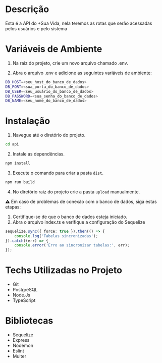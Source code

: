 # Descrição
Esta é a API do +Sua Vida, nela teremos as rotas que serão acessadas pelos usuários e pelo sistema

# Variáveis de Ambiente
1. Na raiz do projeto, crie um novo arquivo chamado .env.

2. Abra o arquivo .env e adicione as seguintes variáveis de ambiente:
```bash
DB_HOST=<seu_host_do_banco_de_dados>
DB_PORT=<sua_porta_do_banco_de_dados>
DB_USER=<seu_usuário_do_banco_de_dados>
DB_PASSWORD=<sua_senha_do_banco_de_dados>
DB_NAME=<seu_nome_do_banco_de_dados>
```

# Instalação

1. Navegue até o diretório do projeto.
```bash
cd api
```

2. Instale as dependências.
```bash
npm install
```

3. Execute o comando para criar a pasta `dist`.
```bash
npm run build
```

4. No diretório raiz do projeto crie a pasta `upload` manualmente.


⚠️ Em caso de problemas de conexão com o banco de dados, siga estas etapas:

1. Certifique-se de que o banco de dados esteja iniciado.
2. Abra o arquivo index.ts e verifique a configuração do Sequelize
```typescript
sequelize.sync({ force: true }).then(() => {
    console.log('Tabelas sincronizadas');
}).catch((err) => {
    console.error('Erro ao sincronizar tabelas:', err);
});
```

# Techs Utilizadas no Projeto

- Git
- PostgreSQL
- Node.Js
- TypeScript

# Bibliotecas

- Sequelize
- Express
- Nodemon
- Eslint
- Multer